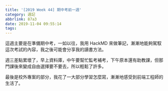 ```yaml
---
title: '[2019 Week 44] 期中考前一週'
category: 週記
abbrlink: 87a3
date: 2019-11-04 09:55:14
tags:
---
```

這週主要是在準備期中考，一如以往，我用 HackMD 來做筆記，漸漸地能夠駕馭這次考試的內容，我之後可能會分享我的讀書方法。
<!-- more -->
週三差點累壞了，早上資料庫，中午要幫忙監考補考，下午原本還有助教課，但那門課後來變成自由選擇要不要去，所以輕鬆了許多。

最後是校外專案的部分，我花了一大部分學習怎麼寫，漸漸地感受到前端工程師的生活了。

